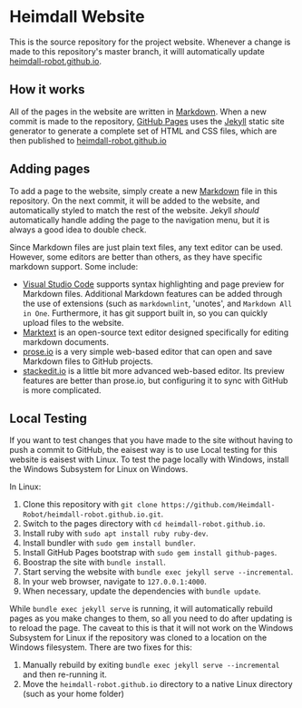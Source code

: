 # Heimdall Website

This is the source repository for the project website. Whenever a change is made to this repository's master branch,
it willl automatically update [heimdall-robot.github.io](heimdall-robot.github.io).

## How it works

All of the pages in the website are written in [Markdown](https://en.wikipedia.org/wiki/Markdown). When a new commit is
made to the repository, [GitHub Pages](pages.github.com) uses the [Jekyll](https://jekyllrb.com/) static site generator
to generate a complete set of HTML and CSS files, which are then published to
[heimdall-robot.github.io](heimdall-robot.github.io)

## Adding pages

To add a page to the website, simply create a new [Markdown](https://en.wikipedia.org/wiki/Markdown) file in this
repository. On the next commit, it will be added to the website, and automatically styled to match the rest of the
website. Jekyll *should* automatically handle adding the page to the navigation menu, but it is always a good idea to
double check.

Since Markdown files are just plain text files, any text editor can be used. However, some editors are better than
others, as they have specific markdown support. Some include:

* [Visual Studio Code](https://code.visualstudio.com/) supports syntax highlighting and page preview for Markdown files.
Additional Markdown features can be added through the use of extensions (such as `markdownlint`, 'unotes', and
`Markdown All in One`. Furthermore, it has git support built in, so you can quickly upload files to the website.
* [Marktext](marktext.app) is an open-source text editor designed specifically for editing markdown documents.
* [prose.io](prose.io) is a very simple web-based editor that can open and save Markdown files to GitHub projects.
* [stackedit.io](stackedit.io) is a little bit more advanced web-based editor. Its preview features are better than
prose.io, but configuring it to sync with GitHub is more complicated.

## Local Testing

If you want to test changes that you have made to the site without having to push a commit to GitHub, the
eaisest way is to use Local testing for this website is eaisest with Linux. To test the page locally with Windows, install the Windows
Subsystem for Linux on Windows.

In Linux:

1. Clone this repository with `git clone https://github.com/Heimdall-Robot/heimdall-robot.github.io.git`.
2. Switch to the pages directory with `cd heimdall-robot.github.io`.
3. Install ruby with `sudo apt install ruby ruby-dev`.
4. Install bundler with `sudo gem install bundler`.
5. Install GitHub Pages bootstrap with `sudo gem install github-pages`.
6. Boostrap the site with `bundle install`.
7. Start serving the website with `bundle exec jekyll serve --incremental`.
8. In your web browser, navigate to `127.0.0.1:4000`.
9. When necessary, update the dependencies with `bundle update`.

While `bundle exec jekyll serve` is running, it will automatically rebuild pages as you make changes to them, so all
you need to do after updating is to reload the page.
The caveat to this is that it will not work on the Windows Subsystem for Linux if the repository was cloned to a
location on the Windows filesystem. There are two fixes for this:

1. Manually rebuild by exiting `bundle exec jekyll serve --incremental` and then re-running it.
2. Move the `heimdall-robot.github.io` directory to a native Linux directory (such as your home folder)

